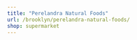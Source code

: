 ```yaml
---
title: "Perelandra Natural Foods"
url: /brooklyn/perelandra-natural-foods/
shop: supermarket
---
```

